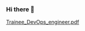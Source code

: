 ### Hi there 👋

[Trainee_DevOps_engineer.pdf](https://github.com/33base/33base/files/14724184/Trainee_DevOps_engineer.pdf)
